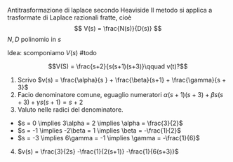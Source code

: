 Antitrasformazione di laplace secondo Heaviside
Il metodo si applica a trasformate di Laplace razionali fratte, cioè
$$
V(s) = \frac{N(s)}{D(s)}
$$
$N,D$ polinomio in $s$

Idea: scomponiamo $V(s)$ #todo 

$$V(S) = \frac{s+2}{s(s+1)(s+3)}\qquad v(t)?$$
1. Scrivo $v(s) = \frac{\alpha}{s } + \frac{\beta}{s+1} + \frac{\gamma}{s + 3}$
2. Facio denominatore comune, eguaglio numeratori
   $\alpha(s+1)(s+3) + \beta s(s+3) + \gamma s(s+1) = s+2$
3. Valuto nelle radici del denominatore.
  - $s = 0 \implies 3\alpha = 2 \implies \alpha = \frac{3}{2}$
  - $s = -1 \implies -2\beta = 1 \implies \beta = -\frac{1}{2}$ 
  - $s = -3 \implies 6\gamma = -1 \implies \gamma = -\frac{1}{6}$
4. $v(s) = \frac{3}{2s} -\frac{1}{2(s+1)} -\frac{1}{6(s+3)}$
